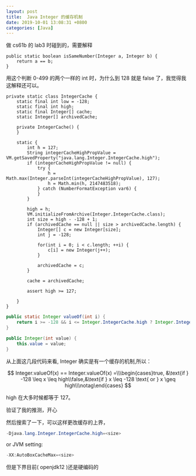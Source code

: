 ```yaml
---
layout: post
title:  Java Integer 的缓存机制
date: 2019-10-01 13:08:31 +0800
categories: [Java]
---
```


做 cs61b 的 lab3 时碰到的，需要解释 

```
public static boolean isSameNumber(Integer a, Integer b) {
    return a == b;
}
```

用这个判断 0-499 的两个一样的 int 时，为什么到 128 就是 false 了，我觉得我这解释还可以。

```
private static class IntegerCache {
    static final int low = -128;
    static final int high;
    static final Integer[] cache;
    static Integer[] archivedCache;

    private IntegerCache() {
    }

    static {
        int h = 127;
        String integerCacheHighPropValue = VM.getSavedProperty("java.lang.Integer.IntegerCache.high");
        if (integerCacheHighPropValue != null) {
            try {
                h = Math.max(Integer.parseInt(integerCacheHighPropValue), 127);
                h = Math.min(h, 2147483518);
            } catch (NumberFormatException var6) {
            }
        }

        high = h;
        VM.initializeFromArchive(Integer.IntegerCache.class);
        int size = high - -128 + 1;
        if (archivedCache == null || size > archivedCache.length) {
            Integer[] c = new Integer[size];
            int j = -128;

            for(int i = 0; i < c.length; ++i) {
                c[i] = new Integer(j++);
            }

            archivedCache = c;
        }

        cache = archivedCache;

        assert high >= 127;

    }
}

```

```java
public static Integer valueOf(int i) {
    return i >= -128 && i <= Integer.IntegerCache.high ? Integer.IntegerCache.cache[i + 128] : new Integer(i);
}
```

```java
public Integer(int value) {
    this.value = value;
}
```

从上面这几段代码来看, Integer 确实是有一个缓存的机制,所以：

$$
Integer.valueOf(x) == Integer.valueOf(x) =\\\begin{cases}true, &\text{if } -128 \leq x \leq high\\false,&\text{if } x \leq -128 \text{ or } x \geq high\\\notag\end{cases}
$$

high 在大多时候都等于 127。

验证了我的推测，开心

然后搜索了一下，可以这样更改缓存的上界，

```java
-Djava.lang.Integer.IntegerCache.high=<size>
```

or JVM setting:

```java
-XX:AutoBoxCacheMax=<size>
```

但是下界目前( openjdk12 )还是硬编码的